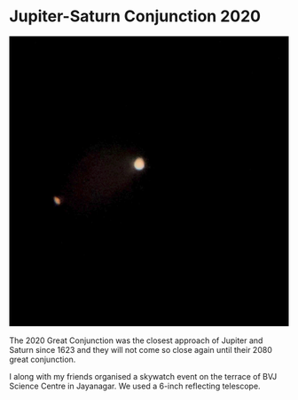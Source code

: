 # Jupiter-Saturn Conjunction 2020

![Jupiter (to your right) and Saturn as seen in telescope](../static/jupiter-saturn.jpg)

The 2020 Great Conjunction was the closest approach of Jupiter and Saturn since 1623 and they will not come so close again until their 2080 great conjunction.

I along with my friends organised a skywatch event on the terrace of BVJ Science Centre in Jayanagar. We used a 6-inch reflecting telescope.
